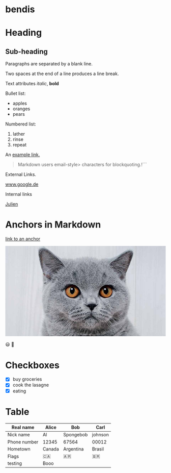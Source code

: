 # bendis

# Heading

## Sub-heading

Paragraphs are separated by a blank line.

Two spaces at the end of a line produces a line break.

Text attributes _italic_, **bold**

Bullet list:

* apples
* oranges
* pears

Numbered list:

1. lather
2. rinse
3. repeat

An [example link.](www.google.com)

> Markdown users email-style> characters for blockquoting.!```

External Links.

www.google.de

Internal links

[Julien](../../../julien)


# Anchors in Markdown

[link to an anchor](#anchors-in-markdown)

![Image](images/british.jpg "Hello kitty")

:smiley: :pray:

# Checkboxes

- [x] buy groceries
- [x] cook the lasagne
- [x] eating

# Table

| Real name | Alice | Bob | Carl |
| - | - | - | - |
| Nick name| Al| Spongebob | johnson | 
| Phone number | 12345| 67564 | 00012 | 
| Hometown | Canada| Argentina | Brasil |
| Flags | :canada: | :argentina: | :brazil:|
| testing | Booo |